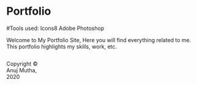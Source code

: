 # Portfolio

#Tools used:
Icons8
Adobe Photoshop

Welcome to My Portfolio Site,
Here you will find everything related to me.
This portfolio highlights my skills, work, etc.

<footer>
<p style="float:left; width: 20%;">
Copyright © Anuj Mutha, 2020
</p>
</footer>
